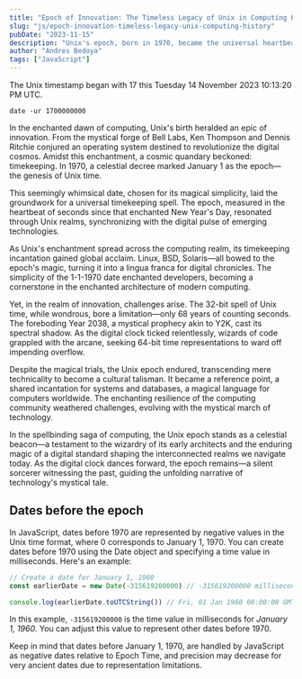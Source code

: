 ```yaml
---
title: "Epoch of Innovation: The Timeless Legacy of Unix in Computing History"
slug: "js/epoch-innovation-timeless-legacy-unix-computing-history"
pubDate: "2023-11-15"
description: "Unix's epoch, born in 1970, became the universal heartbeat of computing, shaping digital landscapes worldwide."
author: "Andres Bedoya"
tags: ["JavaScript"]
---
```


The Unix timestamp began with 17 this Tuesday 14 November 2023 10:13:20 PM UTC.

```console
date -ur 1700000000
```

In the enchanted dawn of computing, Unix's birth heralded an epic of innovation. From the mystical forge of Bell Labs, Ken Thompson and Dennis Ritchie conjured an operating system destined to revolutionize the digital cosmos. Amidst this enchantment, a cosmic quandary beckoned: timekeeping. In 1970, a celestial decree marked January 1 as the epoch—the genesis of Unix time.

This seemingly whimsical date, chosen for its magical simplicity, laid the groundwork for a universal timekeeping spell. The epoch, measured in the heartbeat of seconds since that enchanted New Year's Day, resonated through Unix realms, synchronizing with the digital pulse of emerging technologies.

As Unix's enchantment spread across the computing realm, its timekeeping incantation gained global acclaim. Linux, BSD, Solaris—all bowed to the epoch's magic, turning it into a lingua franca for digital chronicles. The simplicity of the 1-1-1970 date enchanted developers, becoming a cornerstone in the enchanted architecture of modern computing.

Yet, in the realm of innovation, challenges arise. The 32-bit spell of Unix time, while wondrous, bore a limitation—only 68 years of counting seconds. The foreboding Year 2038, a mystical prophecy akin to Y2K, cast its spectral shadow. As the digital clock ticked relentlessly, wizards of code grappled with the arcane, seeking 64-bit time representations to ward off impending overflow.

Despite the magical trials, the Unix epoch endured, transcending mere technicality to become a cultural talisman. It became a reference point, a shared incantation for systems and databases, a magical language for computers worldwide. The enchanting resilience of the computing community weathered challenges, evolving with the mystical march of technology.

In the spellbinding saga of computing, the Unix epoch stands as a celestial beacon—a testament to the wizardry of its early architects and the enduring magic of a digital standard shaping the interconnected realms we navigate today. As the digital clock dances forward, the epoch remains—a silent sorcerer witnessing the past, guiding the unfolding narrative of technology's mystical tale.

## Dates before the epoch

In JavaScript, dates before 1970 are represented by negative values in the Unix time format, where 0 corresponds to January 1, 1970. You can create dates before 1970 using the Date object and specifying a time value in milliseconds. Here's an example:

```js
// Create a date for January 1, 1960
const earlierDate = new Date(-315619200000) // -315619200000 milliseconds represent January 1, 1960

console.log(earlierDate.toUTCString()) // Fri, 01 Jan 1960 00:00:00 GMT
```

In this example, `-315619200000` is the time value in milliseconds for _January 1, 1960_. You can adjust this value to represent other dates before 1970.

Keep in mind that dates before January 1, 1970, are handled by JavaScript as negative dates relative to Epoch Time, and precision may decrease for very ancient dates due to representation limitations.